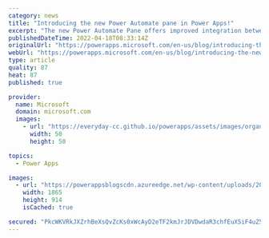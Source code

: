 ```yaml
---
category: news
title: "Introducing the new Power Automate pane in Power Apps!"
excerpt: "The new Power Automate Pane offers improved integration between Power Automate and Power Apps canvas apps. Create, edit, and refresh flows directly inline with the canvas app authoring experience. "
publishedDateTime: 2022-04-18T08:33:14Z
originalUrl: "https://powerapps.microsoft.com/en-us/blog/introducing-the-new-power-automate-pane-in-power-apps/"
webUrl: "https://powerapps.microsoft.com/en-us/blog/introducing-the-new-power-automate-pane-in-power-apps/"
type: article
quality: 87
heat: 87
published: true

provider:
  name: Microsoft
  domain: microsoft.com
  images:
    - url: "https://everyday-cc.github.io/powerapps/assets/images/organizations/microsoft.com-50x50.jpg"
      width: 50
      height: 50

topics:
  - Power Apps

images:
  - url: "https://powerappsblogscdn.azureedge.net/wp-content/uploads/2022/04/a-screen-capture-of-a-power-apps-canvas-app-in-edi.png"
    width: 1865
    height: 914
    isCached: true

secured: "PkcWKVRkJXZrhBeXsQvZcKs0xWcAyD2eTF2kmJrJDVDwdaR3chfEuX5iF4uZ5BsuO+bUzUW/d/pUxvFTfvAZFbhDeBXKbTGE6o6y1YMZ60xdKQCghJPYCi0gJCMugFZ+36zMtghjS3kotZDEuaOFzubVQEyBhOSIjjD/HW42i3H/odukhBfa0KUCBiBPL9rgcFvAE6l6gfwaZUyloPoDZHDouoME3Wc1YC+IaWNWUR0/ljQzEvzJzKPtrP5IlntjpI+EVr5LQatCcBg75LVEVnuhO5xEDryR+vYDPpFg3VOuppbKfvVxmejoqO5NzYPqu+Uh0jJ8S1VsnK6qvYqqomcSGTJ8PhgohxLXa4s0qek=;q9aU93zuehKJIWA0LEJ99g=="
---
```


